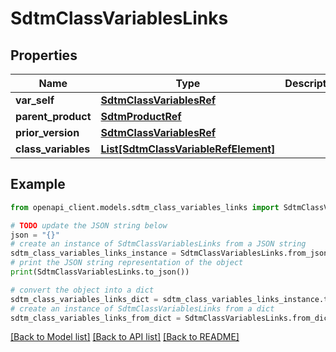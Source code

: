 # SdtmClassVariablesLinks


## Properties

Name | Type | Description | Notes
------------ | ------------- | ------------- | -------------
**var_self** | [**SdtmClassVariablesRef**](SdtmClassVariablesRef.md) |  | [optional] 
**parent_product** | [**SdtmProductRef**](SdtmProductRef.md) |  | [optional] 
**prior_version** | [**SdtmClassVariablesRef**](SdtmClassVariablesRef.md) |  | [optional] 
**class_variables** | [**List[SdtmClassVariableRefElement]**](SdtmClassVariableRefElement.md) |  | [optional] 

## Example

```python
from openapi_client.models.sdtm_class_variables_links import SdtmClassVariablesLinks

# TODO update the JSON string below
json = "{}"
# create an instance of SdtmClassVariablesLinks from a JSON string
sdtm_class_variables_links_instance = SdtmClassVariablesLinks.from_json(json)
# print the JSON string representation of the object
print(SdtmClassVariablesLinks.to_json())

# convert the object into a dict
sdtm_class_variables_links_dict = sdtm_class_variables_links_instance.to_dict()
# create an instance of SdtmClassVariablesLinks from a dict
sdtm_class_variables_links_from_dict = SdtmClassVariablesLinks.from_dict(sdtm_class_variables_links_dict)
```
[[Back to Model list]](../README.md#documentation-for-models) [[Back to API list]](../README.md#documentation-for-api-endpoints) [[Back to README]](../README.md)


